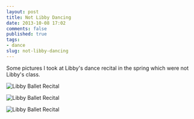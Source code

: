 ```yaml
---
layout: post
title: Not Libby Dancing
date: 2013-10-08 17:02
comments: false
published: true
tags:
- dance
slug: not-libby-dancing
---
```

Some pictures I took at Libby's dance recital in the spring which were not Libby's class.

![Libby Ballet Recital](http://media.eick.us/media/photographs/2013/2013-06-01/libby-ballet-recital-2013-06-01-at-10-08-40.jpg)

![Libby Ballet Recital](http://media.eick.us/media/photographs/2013/2013-06-01/libby-ballet-recital-2013-06-01-at-10-31-38.jpg)

![Libby Ballet Recital](http://media.eick.us/media/photographs/2013/2013-06-01/libby-ballet-recital-2013-06-01-at-10-31-48.jpg)
